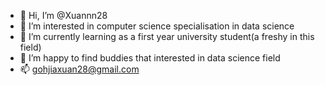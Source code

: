 - 👋 Hi, I’m @Xuannn28
- 👀 I’m interested in computer science specialisation in data science
- 🌱 I’m currently learning as a first year university student(a freshy in this field)
- 💞️ I’m happy to find buddies that interested in data science field
- 📫 gohjiaxuan28@gmail.com

<!---
Xuannn28/Xuannn28 is a ✨ special ✨ repository because its `README.md` (this file) appears on your GitHub profile.
You can click the Preview link to take a look at your changes.
--->
